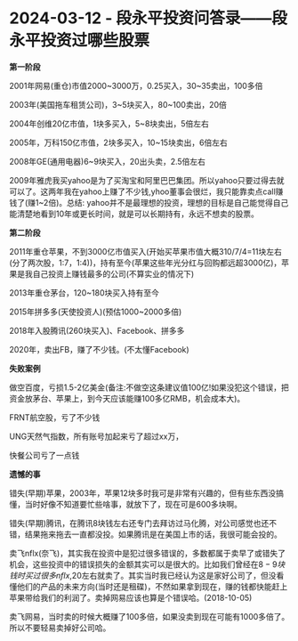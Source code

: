 # 2024-03-12 - 段永平投资问答录——段永平投资过哪些股票

**第一阶段**

2001年网易(重仓)市值2000~3000万，0.25买入，30~35卖出，100多倍

2003年(美国拖车租赁公司)，3~5块买入，80~100卖出，20倍

2004年创维20亿市值，1块多买入，5~8块卖出，5倍左右

2005年，万科150亿市值，2块多买入，10~15块卖出，6倍左右

2008年GE(通用电器)6~9块买入，20出头卖，2.5倍左右

2009年雅虎我买yahoo是为了买淘宝和阿里巴巴集团。所以yahoo只要过得去就可以了。这两年我在yahoo上赚了不少钱,yhoo董事会很烂，我只能靠卖点call赚钱了(赚1~2倍)。总结: yahoo并不是最理想的投资，理想的目标是自己能觉得自己能清楚地看到10年或更长时间，就是可以长期持有，永远不想卖的股票。

**第二阶段**

2011年重仓苹果，不到3000亿市值买入(开始买苹果市值大概310/7/4=11块左右(分了两次股，1:7，1:4))，持有至今(苹果这些年光分红与回购都远超3000亿)，苹果是我自己投资上赚钱最多的公司(不算实业的情况下)

2013年重仓茅台，120~180块买入持有至今

2015年拼多多(天使投资人)(预估1000~2000多倍)

2018年入股腾讯(260块买入)、Facebook、拼多多

2020年，卖出FB，赚了不少钱。(不太懂Facebook)

**失败案例**

做空百度，亏损1.5-2亿美金(备注:不做空这条建议值100亿!如果没犯这个错误，把资金放茅台、苹果上，到今天应该能赚100多亿RMB，机会成本大)。

FRNT航空股，亏了不少钱

UNG天然气指数，所有账号加起来亏了超过xx万，

快餐公司亏了一点钱

**遗憾的事**

错失(早期)苹果，2003年，苹果12块多时我可是非常有兴趣的，但有些东西没搞懂，当时好像不知道要忙些啥事，就放下了，现在可是600多块啊。

错失(早期)腾讯，在腾讯8块钱左右还专门去拜访过马化腾，对公司感觉也还不错，结果拖来拖去一直都没投。如果腾讯是在美国上市的话，我很可能会投的。

卖飞nflx(奈飞)，其实我在投资中是犯过很多错误的，多数都属于卖早了或错失了机会，这些投资中的错误损失的金额其实可以是很大的。比如我们曾经在$8-9块钱时买过很多nflx,$20左右就卖了。其实当时我已经认为这是家好公司了，但没看懂他们的产品的未来方向(当时还是租碟)，不然如果拿到现在，赚的钱都快能赶上苹果带给我们的利润了。卖掉网易应该也算是个错误哈。(2018-10-05)

卖飞网易，当时卖的时候大概赚了100多倍，如果没卖到现在可能有1000多倍了。所以不要轻易卖掉好公司哈。